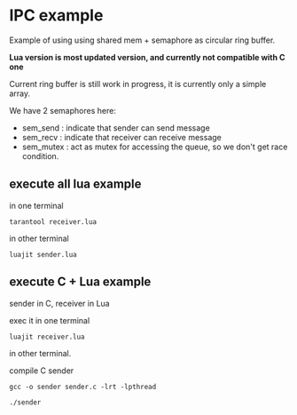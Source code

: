 # IPC example

Example of using using shared mem + semaphore as circular ring buffer.

**Lua version is most updated version, and currently not compatible with C one**

Current ring buffer is still work in progress, it is currently only a simple array.

We have 2 semaphores here:

- sem_send : indicate that sender can send message
- sem_recv : indicate that receiver can receive message
- sem_mutex : act as mutex for accessing the queue, so we don't get race condition.


## execute all lua example

in one terminal
```
tarantool receiver.lua
```

in other terminal
```
luajit sender.lua
```

## execute C + Lua example

sender in C, receiver in Lua

exec it in one terminal 

```
luajit receiver.lua
```

in other terminal.

compile C sender
```
gcc -o sender sender.c -lrt -lpthread 
```

```
./sender
```

